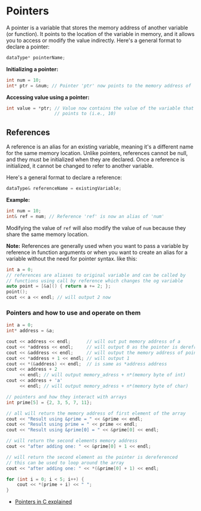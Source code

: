 # Pointers

A pointer is a variable that stores the memory address of another variable (or function). It points to the location of the variable in memory, and it allows you to access or modify the value indirectly. Here's a general format to declare a pointer:

```cpp
dataType* pointerName;
```

**Initializing a pointer:**

```cpp
int num = 10;
int* ptr = &num; // Pointer 'ptr' now points to the memory address of 'num'
```

**Accessing value using a pointer:**

```cpp
int value = *ptr; // Value now contains the value of the variable that 'ptr'
                  // points to (i.e., 10)
```

## References

A reference is an alias for an existing variable, meaning it's a different name for the same memory location. Unlike pointers, references cannot be null, and they must be initialized when they are declared. Once a reference is initialized, it cannot be changed to refer to another variable.

Here's a general format to declare a reference:

```cpp
dataType& referenceName = existingVariable;
```

**Example:**

```cpp
int num = 10;
int& ref = num; // Reference 'ref' is now an alias of 'num'
```

Modifying the value of `ref` will also modify the value of `num` because they share the same memory location.

**Note:** References are generally used when you want to pass a variable by reference in function arguments or when you want to create an alias for a variable without the need for pointer syntax.
like this:

```cpp
int a = 0;
// references are aliases to original variable and can be called by
// functions using call by reference which changes the og variable
auto point = [&a]() { return a += 2; };
point();
cout << a << endl; // will output 2 now
```

### Pointers and how to use and operate on them

```cpp
int a = 0;
int* address = &a;

cout << address << endl;      // will out put memory address of a
cout << *address << endl;     // will output 0 as the pointer is derefrenced
cout << &address << endl;     // will output the memory address of pointer
cout << *address + 1 << endl; // will output 1
cout << *(&address) << endl;  // is same as *address address
cout << address + 2
     << endl; // will output memory_adress + n*(memory byte of int)
cout << address + 'a'
     << endl; // will output memory_adress + n*(memory byte of char)

// pointers and how they interact with arrays
int prime[5] = {2, 3, 5, 7, 11};

// all will return the memory address of first element of the array
cout << "Result using &prime = " << &prime << endl;
cout << "Result using prime = " << prime << endl;
cout << "Result using &prime[0] = " << &prime[0] << endl;

// will return the second elements memory address
cout << "after adding one: " << &prime[0] + 1 << endl;

// will return the second element as the pointer is dereferenced
// this can be used to loop around the array
cout << "after adding one: " << *(&prime[0] + 1) << endl;

for (int i = 0; i < 5; i++) {
    cout << *(prime + i) << " ";
}
```

- [Pointers in C explained](https://www.freecodecamp.org/news/pointers-in-c-are-not-as-difficult-as-you-think/)
